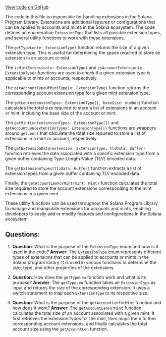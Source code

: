 [View code on GitHub](https://github.com/solana-labs/solana-program-library/token/js/src/extensions/extensionType.ts)

The code in this file is responsible for handling extensions in the Solana Program Library. Extensions are additional features or configurations that can be applied to accounts and mints in the Solana ecosystem. The code defines an enumeration `ExtensionType` that lists all possible extension types, and several utility functions to work with these extensions.

The `getTypeLen(e: ExtensionType)` function returns the size of a given extension type. This is useful for determining the space required to store an extension in an account or mint.

The `isMintExtension(e: ExtensionType)` and `isAccountExtension(e: ExtensionType)` functions are used to check if a given extension type is applicable to mints or accounts, respectively.

The `getAccountTypeOfMintType(e: ExtensionType)` function returns the corresponding account extension type for a given mint extension type.

The `getLen(extensionTypes: ExtensionType[], baseSize: number)` function calculates the total size required to store a list of extensions in an account or mint, including the base size of the account or mint.

The `getMintLen(extensionTypes: ExtensionType[])` and `getAccountLen(extensionTypes: ExtensionType[])` functions are wrappers around `getLen()` that calculate the total size required to store a list of extensions in a mint or account, respectively.

The `getExtensionData(extension: ExtensionType, tlvData: Buffer)` function retrieves the data associated with a specific extension type from a given buffer containing Type-Length-Value (TLV) encoded data.

The `getExtensionTypes(tlvData: Buffer)` function extracts a list of extension types from a given buffer containing TLV encoded data.

Finally, the `getAccountLenForMint(mint: Mint)` function calculates the total size required to store the account extensions corresponding to the mint extensions in a given mint.

These utility functions can be used throughout the Solana Program Library to manage and manipulate extensions for accounts and mints, enabling developers to easily add or modify features and configurations in the Solana ecosystem.
## Questions: 
 1. **Question**: What is the purpose of the `ExtensionType` enum and how is it used in the code?
   **Answer**: The `ExtensionType` enum represents different types of extensions that can be applied to accounts or mints in the Solana program library. It is used in various functions to determine the size, type, and other properties of the extensions.

2. **Question**: How does the `getTypeLen` function work and what is its purpose?
   **Answer**: The `getTypeLen` function takes an `ExtensionType` as input and returns the size of the corresponding extension. It uses a switch statement to map each `ExtensionType` to its respective size.

3. **Question**: What is the purpose of the `getAccountLenForMint` function and how does it work?
   **Answer**: The `getAccountLenForMint` function calculates the total size of an account associated with a given mint. It first retrieves the extension types for the mint, then maps them to their corresponding account extensions, and finally calculates the total account size using the `getAccountLen` function.